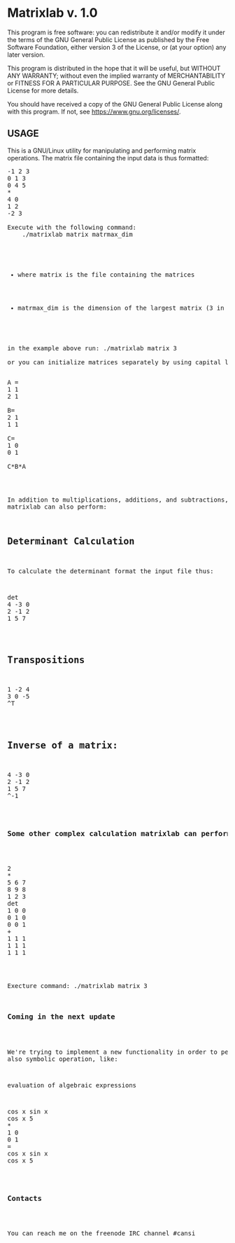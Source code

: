 <h1>Matrixlab v. 1.0</h1>

This program is free software: you can redistribute it and/or modify
it under the terms of the GNU General Public License as published by
the Free Software Foundation, either version 3 of the License, or
(at your option) any later version.

This program is distributed in the hope that it will be useful,
but WITHOUT ANY WARRANTY; without even the implied warranty of
MERCHANTABILITY or FITNESS FOR A PARTICULAR PURPOSE.  See the
GNU General Public License for more details.

You should have received a copy of the GNU General Public License
along with this program. If not, see <https://www.gnu.org/licenses/>.

<h2>USAGE</h2>

This is a GNU/Linux utility for manipulating and performing matrix operations.
The matrix file containing the input data is thus formatted:

<pre>
-1 2 3
0 1 3
0 4 5
*
4 0
1 2
-2 3

Execute with the following command:
	./matrixlab matrix matrmax_dim

<ul>
	<li><p>where matrix is the file containing the matrices</p></li>
	<li><p>matrmax_dim is the dimension of the largest matrix (3 in the example above)</p></li>
</ul>

in the example above run: ./matrixlab matrix 3

or you can initialize matrices separately by using capital letters and input the expression at the end thus:

<pre>
A =
1 1
2 1

B=
2 1
1 1

C=
1 0
0 1

C*B*A
</pre>
	
In addition to multiplications, additions, and subtractions, matrixlab can also perform: 

Determinant Calculation
--------------------------------
To calculate the determinant format the input file thus:

<pre>
det
4 -3 0
2 -1 2
1 5 7
</pre>

Transpositions
-------------------

<pre>
1 -2 4 
3 0 -5 
^T
</pre>


Inverse of a matrix:
---------------------

<pre>
4 -3 0
2 -1 2
1 5 7
^-1
</pre>

<h3>Some other complex calculation matrixlab can perform</h3>

<pre>
2
*
5 6 7
8 9 8
1 2 3
det
1 0 0
0 1 0
0 0 1
+
1 1 1
1 1 1
1 1 1
</pre>

Execture command: ./matrixlab matrix 3

<h3>Coming in the next update</h3>

We're trying to implement a new functionality in order to perform also symbolic operation, like:

evaluation of algebraic expressions

<pre>
cos x sin x
cos x 5
*
1 0
0 1
=
cos x sin x
cos x 5
</pre>

<h3>Contacts</h3>

You can reach me on the freenode IRC channel #cansi

